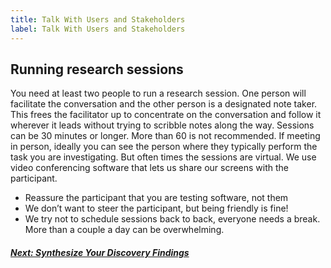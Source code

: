 ```yaml
---
title: Talk With Users and Stakeholders
label: Talk With Users and Stakeholders
---
```

## Running research sessions
You need at least two people to run a research session. One person will facilitate the conversation and the other person is a designated note taker. This frees the facilitator up to concentrate on the conversation and follow it wherever it leads without trying to scribble notes along the way. Sessions can be 30 minutes or longer. More than 60 is not recommended. If meeting in person, ideally you can see the person where they typically perform the task you are investigating. But often times the sessions are virtual. We use video conferencing software that lets us share our screens with the participant.
- Reassure the participant that you are testing software, not them
- We don’t want to steer the participant, but being friendly is fine!
- We try not to schedule sessions back to back, everyone needs a break. More than a couple a day can be overwhelming.

<!-- Next Button -->
<a href='./synthesize-your-findings'><div class="next-button"><h5 class="next-text">Next: Synthesize Your Discovery Findings</h5></div></a>
